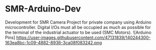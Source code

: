 # SMR-Arduino-Dev
Development for SMR Camera Project for private company using Arduino microcontroller. Digital I/Os must all be occupied as much as possible for the terminal of the industrial actuator to be used (SMC Motors).
![Arduino Pins] https://user-images.githubusercontent.com/47131839/140244300-163ea8bc-1c09-4882-8936-3ca08f083242.png
